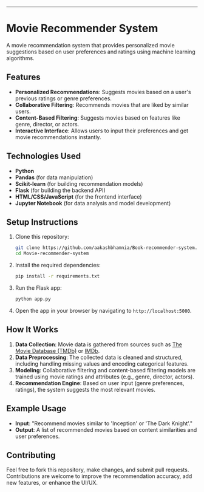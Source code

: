 ---

# Movie Recommender System

A movie recommendation system that provides personalized movie suggestions based on user preferences and ratings using machine learning algorithms.

## Features

- **Personalized Recommendations**: Suggests movies based on a user's previous ratings or genre preferences.
- **Collaborative Filtering**: Recommends movies that are liked by similar users.
- **Content-Based Filtering**: Suggests movies based on features like genre, director, or actors.
- **Interactive Interface**: Allows users to input their preferences and get movie recommendations instantly.

## Technologies Used

- **Python**
- **Pandas** (for data manipulation)
- **Scikit-learn** (for building recommendation models)
- **Flask** (for building the backend API)
- **HTML/CSS/JavaScript** (for the frontend interface)
- **Jupyter Notebook** (for data analysis and model development)

## Setup Instructions

1. Clone this repository:
   ```bash
   git clone https://github.com/aakashbhamnia/Book-recommender-system.git
   cd Movie-recommender-system
   ```

2. Install the required dependencies:
   ```bash
   pip install -r requirements.txt
   ```

3. Run the Flask app:
   ```bash
   python app.py
   ```

4. Open the app in your browser by navigating to `http://localhost:5000`.

## How It Works

1. **Data Collection**: Movie data is gathered from sources such as [The Movie Database (TMDb)](https://www.themoviedb.org/) or [IMDb](https://www.imdb.com/).
2. **Data Preprocessing**: The collected data is cleaned and structured, including handling missing values and encoding categorical features.
3. **Modeling**: Collaborative filtering and content-based filtering models are trained using movie ratings and attributes (e.g., genre, director, actors).
4. **Recommendation Engine**: Based on user input (genre preferences, ratings), the system suggests the most relevant movies.

## Example Usage

- **Input**: "Recommend movies similar to 'Inception' or 'The Dark Knight'."
- **Output**: A list of recommended movies based on content similarities and user preferences.

## Contributing

Feel free to fork this repository, make changes, and submit pull requests. Contributions are welcome to improve the recommendation accuracy, add new features, or enhance the UI/UX.




